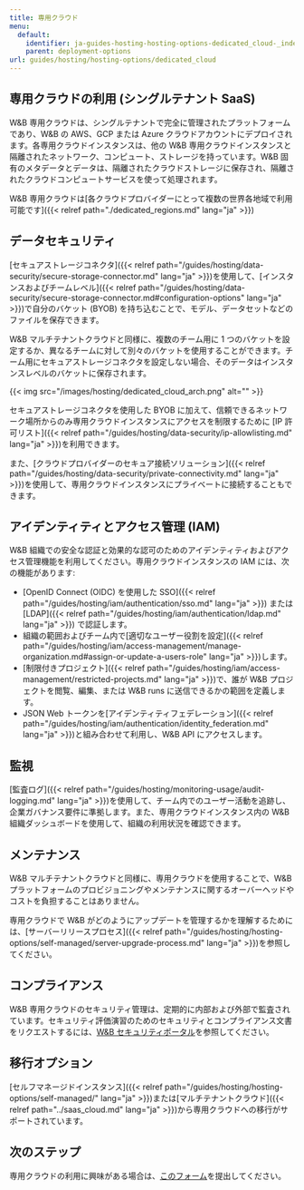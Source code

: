 ```yaml
---
title: 専用クラウド
menu:
  default:
    identifier: ja-guides-hosting-hosting-options-dedicated_cloud-_index
    parent: deployment-options
url: guides/hosting/hosting-options/dedicated_cloud
---
```


## 専用クラウドの利用 (シングルテナント SaaS)

W&B 専用クラウドは、シングルテナントで完全に管理されたプラットフォームであり、W&B の AWS、GCP または Azure クラウドアカウントにデプロイされます。各専用クラウドインスタンスは、他の W&B 専用クラウドインスタンスと隔離されたネットワーク、コンピュート、ストレージを持っています。W&B 固有のメタデータとデータは、隔離されたクラウドストレージに保存され、隔離されたクラウドコンピュートサービスを使って処理されます。

W&B 専用クラウドは[各クラウドプロバイダーにとって複数の世界各地域で利用可能です]({{< relref path="./dedicated_regions.md" lang="ja" >}})

## データセキュリティ

[セキュアストレージコネクタ]({{< relref path="/guides/hosting/data-security/secure-storage-connector.md" lang="ja" >}})を使用して、[インスタンスおよびチームレベル]({{< relref path="/guides/hosting/data-security/secure-storage-connector.md#configuration-options" lang="ja" >}})で自分のバケット (BYOB) を持ち込むことで、モデル、データセットなどのファイルを保存できます。

W&B マルチテナントクラウドと同様に、複数のチーム用に 1 つのバケットを設定するか、異なるチームに対して別々のバケットを使用することができます。チーム用にセキュアストレージコネクタを設定しない場合、そのデータはインスタンスレベルのバケットに保存されます。

{{< img src="/images/hosting/dedicated_cloud_arch.png" alt="" >}}

セキュアストレージコネクタを使用した BYOB に加えて、信頼できるネットワーク場所からのみ専用クラウドインスタンスにアクセスを制限するために [IP 許可リスト]({{< relref path="/guides/hosting/data-security/ip-allowlisting.md" lang="ja" >}})を利用できます。

また、[クラウドプロバイダーのセキュア接続ソリューション]({{< relref path="/guides/hosting/data-security/private-connectivity.md" lang="ja" >}})を使用して、専用クラウドインスタンスにプライベートに接続することもできます。

## アイデンティティとアクセス管理 (IAM)

W&B 組織での安全な認証と効果的な認可のためのアイデンティティおよびアクセス管理機能を利用してください。専用クラウドインスタンスの IAM には、次の機能があります:

* [OpenID Connect (OIDC) を使用した SSO]({{< relref path="/guides/hosting/iam/authentication/sso.md" lang="ja" >}}) または [LDAP]({{< relref path="/guides/hosting/iam/authentication/ldap.md" lang="ja" >}}) で認証します。
* 組織の範囲およびチーム内で[適切なユーザー役割を設定]({{< relref path="/guides/hosting/iam/access-management/manage-organization.md#assign-or-update-a-users-role" lang="ja" >}})します。
* [制限付きプロジェクト]({{< relref path="/guides/hosting/iam/access-management/restricted-projects.md" lang="ja" >}})で、誰が W&B プロジェクトを閲覧、編集、または W&B runs に送信できるかの範囲を定義します。
* JSON Web トークンを[アイデンティティフェデレーション]({{< relref path="/guides/hosting/iam/authentication/identity_federation.md" lang="ja" >}})と組み合わせて利用し、W&B API にアクセスします。

## 監視

[監査ログ]({{< relref path="/guides/hosting/monitoring-usage/audit-logging.md" lang="ja" >}})を使用して、チーム内でのユーザー活動を追跡し、企業ガバナンス要件に準拠します。また、専用クラウドインスタンス内の W&B 組織ダッシュボードを使用して、組織の利用状況を確認できます。

## メンテナンス

W&B マルチテナントクラウドと同様に、専用クラウドを使用することで、W&B プラットフォームのプロビジョニングやメンテナンスに関するオーバーヘッドやコストを負担することはありません。

専用クラウドで W&B がどのようにアップデートを管理するかを理解するためには、[サーバーリリースプロセス]({{< relref path="/guides/hosting/hosting-options/self-managed/server-upgrade-process.md" lang="ja" >}})を参照してください。

## コンプライアンス

W&B 専用クラウドのセキュリティ管理は、定期的に内部および外部で監査されています。セキュリティ評価演習のためのセキュリティとコンプライアンス文書をリクエストするには、[W&B セキュリティポータル](https://security.wandb.ai/)を参照してください。

## 移行オプション

[セルフマネージドインスタンス]({{< relref path="/guides/hosting/hosting-options/self-managed/" lang="ja" >}})または[マルチテナントクラウド]({{< relref path="../saas_cloud.md" lang="ja" >}})から専用クラウドへの移行がサポートされています。

## 次のステップ

専用クラウドの利用に興味がある場合は、[このフォーム](https://wandb.ai/site/for-enterprise/dedicated-saas-trial)を提出してください。